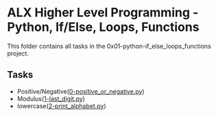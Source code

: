 # ALX Higher Level Programming - Python, If/Else, Loops, Functions

This folder contains all tasks in the 0x01-python-if_else_loops_functions project.

## Tasks

- Positive/Negative([0-positive_or_negative.py](./0-positive_or_negative.py))
- Modulus([1-last_digit.py](./1-last_digit.py))
- lowercase([2-print_alphabet.py](./2-print_alphabet.py))
